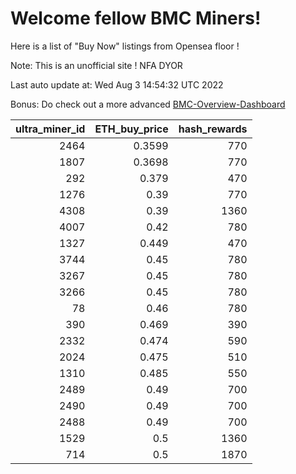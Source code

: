 # Welcome fellow BMC Miners!
Here is a list of "Buy Now" listings from Opensea floor !

Note: This is an unofficial site ! NFA DYOR

Last auto update at: Wed Aug  3 14:54:32 UTC 2022

Bonus: Do check out a more advanced [BMC-Overview-Dashboard](https://dune.com/defifunk/BMC-Overview-Dashboard)


|   ultra_miner_id |   ETH_buy_price |   hash_rewards |
|-----------------:|----------------:|---------------:|
|             2464 |          0.3599 |            770 |
|             1807 |          0.3698 |            770 |
|              292 |          0.379  |            470 |
|             1276 |          0.39   |            770 |
|             4308 |          0.39   |           1360 |
|             4007 |          0.42   |            780 |
|             1327 |          0.449  |            470 |
|             3744 |          0.45   |            780 |
|             3267 |          0.45   |            780 |
|             3266 |          0.45   |            780 |
|               78 |          0.46   |            780 |
|              390 |          0.469  |            390 |
|             2332 |          0.474  |            590 |
|             2024 |          0.475  |            510 |
|             1310 |          0.485  |            550 |
|             2489 |          0.49   |            700 |
|             2490 |          0.49   |            700 |
|             2488 |          0.49   |            700 |
|             1529 |          0.5    |           1360 |
|              714 |          0.5    |           1870 |